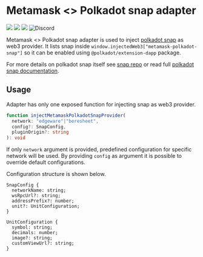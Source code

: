 # Metamask <> Polkadot snap adapter
![](https://github.com/chainsafe/metamask-snap-polkadot/workflows/ci/badge.svg)
![](https://img.shields.io/github/license/chainsafe/metamask-snap-polkadot)
![](https://img.shields.io/badge/yarn-%3E%3D1.17.0-orange.svg?style=flat-square)
![Discord](https://img.shields.io/discord/608204864593461248?color=blue&label=Discord&logo=discord)

Metamask <> Polkadot snap adapter is used to inject [polkadot snap](https://github.com/chainsafe/metamask-snap-polkadot) as web3 provider. It lists snap inside `window.injectedWeb3["metamask-polkadot-snap"]` so it can be enabled using `@polkadot/extension-dapp` package.  

For more details on polkadot snap itself see [snap repo](https://github.com/chainsafe/metamask-snap-polkadot) or read full [polkadot snap documentation](https://github.com/chainsafe/metamask-snap-polkadot/wiki).

## Usage

Adapter has only one exposed function for injecting snap as web3 provider.

```typescript
function injectMetamaskPolkadotSnapProvider(
  network: "edgeware"|"beresheet",
  config?: SnapConfig,
  pluginOrigin?: string
): void
```

If only `network` argument is provided, predefined configuration for specific network will be used. 
By providing `config` as argument it is possible to override default configurations.

Configuration structure is shown below.

```
SnapConfig {
  networkName: string;
  wsRpcUrl?: string;
  addressPrefix?: number;
  unit?: UnitConfiguration;
}

UnitConfiguration {
  symbol: string;
  decimals: number;
  image?: string;
  customViewUrl?: string;
}
```

